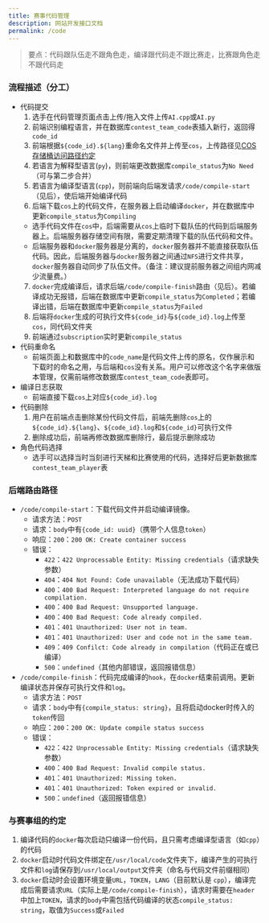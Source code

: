 ```yaml
---
title: 赛事代码管理
description: 网站开发接口文档
permalink: /code
---
```


> 要点：代码跟队伍走不跟角色走，编译跟代码走不跟比赛走，比赛跟角色走不跟代码走

### 流程描述（分工）

- 代码提交
  1. 选手在代码管理页面点击上传/拖入文件上传`AI.cpp`或`AI.py`
  2. 前端识别编程语言，并在数据库`contest_team_code`表插入新行，返回得`code_id`
  3. 前端根据`${code_id}.${lang}`重命名文件并上传至`cos`，上传路径见[COS存储桶访问路径约定](https://eesast.github.io/web/cos)
  4. 若语言为解释型语言(`py`)，则前端更改数据库`compile_status`为`No Need`（可与第二步合并）
  5. 若语言为编译型语言(`cpp`)，则前端向后端发请求`/code/compile-start`（见后），使后端开始编译代码
  6. 后端下载`cos`上的代码文件，在服务器上启动编译`docker`，并在数据库中更新`compile_status`为`Compiling`
  - 选手代码文件在`cos`中，后端需要从`cos`上临时下载队伍的代码到后端服务器上。后端服务器存储空间有限，需要定期清理下载的队伍代码和文件。
  - 后端服务器和`docker`服务器是分离的，`docker`服务器并不能直接获取队伍代码。因此，后端服务器与`docker`服务器之间通过`NFS`进行文件共享，`docker`服务器自动同步了队伍文件。（备注：建议提前服务器之间组内网减少流量费。）
  7. `docker`完成编译后，请求后端`/code/compile-finish`路由（见后）。若编译成功无报错，后端在数据库中更新`compile_status`为`Completed`；若编译出错，后端在数据库中更新`compile_status`为`Failed`
  8. 后端将`docker`生成的可执行文件`${code_id}`与`${code_id}.log`上传至`cos`，同代码文件夹
  9. 前端通过`subscription`实时更新`compile_status`
- 代码重命名
  - 前端页面上和数据库中的`code_name`是代码文件上传的原名，仅作展示和下载时的命名之用，与后端和`cos`没有关系。用户可以修改这个名字来做版本管理，仅需前端修改数据库`contest_team_code`表即可。
- 编译日志获取
  - 前端直接下载`cos`上对应`${code_id}.log`
- 代码删除
  1. 用户在前端点击删除某份代码文件后，前端先删除`cos`上的`${code_id}.${lang}`、`${code_id}.log`和`${code_id}`可执行文件
  2. 删除成功后，前端再修改数据库删除行，最后提示删除成功
- 角色代码选择
  - 选手可以选择当时当刻进行天梯和比赛使用的代码，选择好后更新数据库`contest_team_player`表

### 后端路由路径

- `/code/compile-start`：下载代码文件并启动编译镜像。
  - 请求方法：`POST`
  - 请求：`body`中有`{code_id: uuid}`（携带个人信息`token`）
  - 响应：`200`：`200 OK: Create container success`
  - 错误：
    - `422`：`422 Unprocessable Entity: Missing credentials`（请求缺失参数）
    - `404`：`404 Not Found: Code unavailable`（无法成功下载代码）
    - `400`：`400 Bad Request: Interpreted language do not require compilation.`
    - `400`：`400 Bad Request: Unsupported language.`
    - `400`：`400 Bad Request: Code already compiled.`
    - `401`：`401 Unauthorized: User not in team.`
    - `401`：`401 Unauthorized: User and code not in the same team.`
    - `409`：`409 Confilct: Code already in compilation`（代码正在或已编译）
    - `500`：`undefined`（其他内部错误，返回报错信息）
- `/code/compile-finish`：代码完成编译的`hook`，在`docker`结束前调用。更新编译状态并保存可执行文件和`log`。
  - 请求方法：`POST`
  - 请求：`body`中有`{compile_status: string}`，且将启动docker时传入的`token`传回
  - 响应：`200`：`200 OK: Update compile status success`
  - 错误：
    - `422`：`422 Unprocessable Entity: Missing credentials`（请求缺失参数）
    - `400`：`400 Bad Request: Invalid compile status.`
    - `401`：`401 Unauthorized: Missing token.`
    - `401`：`401 Unauthorized: Token expired or invalid.`
    - `500`：`undefined`（返回报错信息）

### 与赛事组的约定

1. 编译代码的`docker`每次启动只编译一份代码，且只需考虑编译型语言（如`cpp`）的代码
2. `docker`启动时代码文件绑定在`/usr/local/code`文件夹下，编译产生的可执行文件和`log`请保存到`/usr/local/output`文件夹（命名与代码文件前缀相同）
3. `docker`启动时会设置环境变量`URL`，`TOKEN`，`LANG`（目前默认是 `cpp`），编译完成后需要请求`URL`（实际上是`/code/compile-finish`），请求时需要在`header`中加上`TOKEN`，请求的`body`中需包括代码编译的状态`compile_status: string`，取值为`Success`或`Failed`
